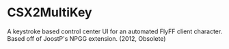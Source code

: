 # CSX2MultiKey
A keystroke based control center UI for an automated FlyFF client character. Based off of JoostP's NPGG extension. (2012, Obsolete)
